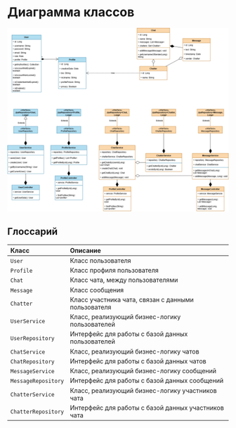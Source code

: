 # Диаграмма классов

![Диаграмма классов](class.png)

## Глоссарий

| Класс               | Описание                                            |
|:--------------------|:----------------------------------------------------|
| `User`              | Класс пользователя                                  |
| `Profile`           | Класс профиля пользователя                          |
| `Chat`              | Класс чата, между пользователями                    |
| `Message`           | Класс сообщения                                     |
| `Chatter`           | Класс участника чата, связан с данными пользователя |
| `UserService`       | Класс, реализующий бизнес-логику пользователей      |
| `UserRepository`    | Интерфейс для работы с базой данных пользователей   |
| `ChatService`       | Класс, реализующий бизнес-логику чатов              |
| `ChatRepository`    | Интерфейс для работы с базой данных чатов           |
| `MessageService`    | Класс, реализующий бизнес-логику сообщений          |
| `MessageRepository` | Интерфейс для работы с базой данных сообщений       |
| `ChatterService`    | Класс, реализующий бизнес-логику участников чата    |
| `ChatterRepository` | Интерфейс для работы с базой данных участников чата |
